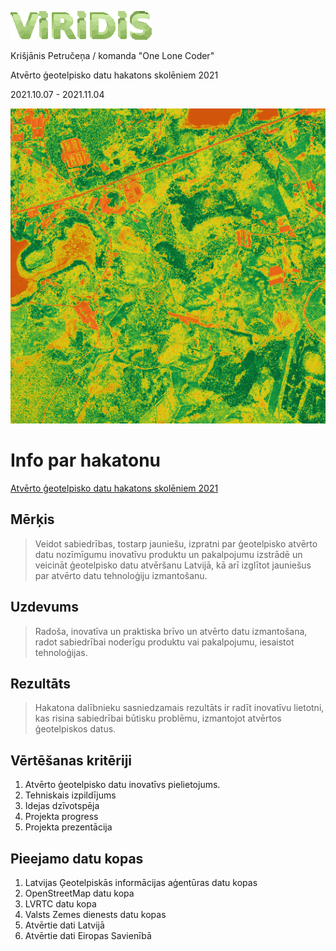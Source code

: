 ![logo](front/assets/logo.png)

Krišjānis Petručeņa / komanda "One Lone Coder" 

Atvērto ģeotelpisko datu hakatons skolēniem 2021

2021.10.07 - 2021.11.04

![example](example.png)
# Info par hakatonu

[Atvērto ģeotelpisko datu hakatons skolēniem 2021](https://www.lata.org.lv/skolas-2021)

## Mērķis

> Veidot sabiedrības, tostarp jauniešu, izpratni par ģeotelpisko atvērto datu nozīmīgumu inovatīvu produktu un pakalpojumu izstrādē un veicināt ģeotelpisko datu atvēršanu Latvijā, kā arī izglītot jauniešus par atvērto datu tehnoloģiju izmantošanu.

## Uzdevums

> Radoša, inovatīva un praktiska brīvo un atvērto datu izmantošana, radot sabiedrībai noderīgu produktu vai pakalpojumu, iesaistot tehnoloģijas.

## Rezultāts

> Hakatona dalībnieku sasniedzamais rezultāts ir radīt inovatīvu lietotni, kas risina sabiedrībai būtisku problēmu, izmantojot atvērtos ģeotelpiskos datus.

## Vērtēšanas kritēriji

1. Atvērto ģeotelpisko datu inovatīvs pielietojums.
2. Tehniskais izpildījums
3. Idejas dzīvotspēja
4. Projekta progress
5. Projekta prezentācija

## Pieejamo datu kopas

1. Latvijas Ģeotelpiskās informācijas aģentūras datu kopas
2. OpenStreetMap datu kopa
3. LVRTC datu kopa
4. Valsts Zemes dienests datu kopas
5. Atvērtie dati Latvijā
6. Atvērtie dati Eiropas Savienībā

